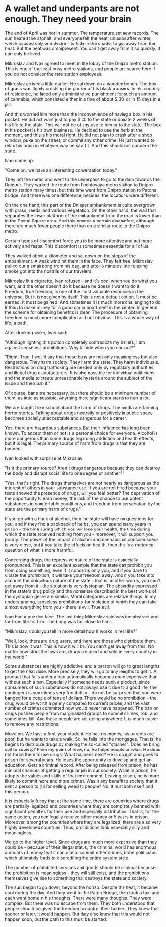 # A wallet and underpants are not enough. They need your brain

The end of April was hot in summer. The temperature set new records. The sun heated the asphalt, and everyone felt the heat, unusual after winter, which caused only one desire - to hide in the shade, to get away from the heat. But the heat was omnipresent. You can't get away from it so quickly. It can only be lived.

Mikroslav and Ivan agreed to meet in the lobby of the Dnipro metro station. This is one of the least busy metro stations, and people are scarce here if you do not consider the rare station employees.

Mikroslav arrived a little earlier. He sat down on a wooden bench. The box of grass was lightly crushing the pocket of his black trousers. In his country of residence, he faced only administrative punishment for such an amount of cannabis, which consisted either in a fine of about $ 30, or in 15 days in a jail.

And this worried him more than the inconvenience of having a box in his pocket. He did not want just to pay $ 30 to the state or donate 2 weeks of his life to the state. This will not be of any use to him or to the state. The box in his pocket is his own business. He decided to use the herb at the moment, and this is his moral right. He did not plan to crash after a shop window, puke on the street, or commit any other crime. He just wanted to relax his brain in whatever way he saw fit. And this should not concern the state.

Ivan came up.

"Come on, we have an interesting conversation today."

They left the metro and went to the underpass to go to the dam towards the Dnieper. They walked the route from Pochtovaya metro station to Dnipro metro station many times, but this time went from Dnipro station to Patona bridge. And there was one difference, besides, the locations were different.

On the one hand, this part of the Dnieper embankment is quite overgrown with grass, reeds, and various vegetation. On the other hand, the wall that separates the lower platform of the embankment from the road is lower than in the Postal Square area. And this creates a certain discomfort, although there are much fewer people there than on a similar route to the Dnipro metro.

Certain types of discomfort force you to be more attentive and act more actively and faster. This discomfort is sometimes essential for all of us.

They walked about a kilometer and sat down on the steps of the embankment. A weak wind hit them in the face. They felt free. Mikroslav pulled out a small bong from his bag, and after 3 minutes, the relaxing smoke got into the nostrils of our travelers.

Mikroslav lit a cigarette, Ivan refused - and it's cool when you do what you want, and the other doesn't do it because he doesn't want to do it. Freedom, true freedom, is one of the most valuable resources in the universe. But it is not given by itself. This is not a default option. It must be earned. It must be gained. And sometimes it is much more challenging to do it than to make money for a good car or apartment in the center. In general, the scheme for obtaining benefits is clear. The procedure of obtaining freedom is much more complicated and not obvious. This is a whole way of life, a path.

After drinking water, Ivan said:

"Although lighting this potion completely contradicts my beliefs, I am against senseless prohibitions. Why to hide when you can not?"

"Right. True, I would say that these bans are not only meaningless but also dangerous. They harm society. They harm the state. They harm individuals. Restrictions on drug trafficking are needed only by regulatory authorities and illegal drug manufacturers. It is also possible for individual politicians and the media to create unreasonable hysteria around the subject of the issue and then ban it."

Of course, bans are necessary, but there should be a minimum number of them, as little as possible. Anything more significant starts to hurt a lot.

We are taught from school about the harm of drugs. The media are fanning horror stories. Talking about drugs neutrally or positively in public space becomes socially unacceptable and dangerous for a career.

Yes, there are hazardous substances. But their influence has long been known. To accept them or not is a personal choice for everyone. Alcohol is more dangerous than some drugs regarding addiction and health effects, but it is legal. The primary source of harm from drugs is that they are banned.

Ivan looked with surprise at Mikroslav.

"Is it the primary source? Aren't drugs dangerous because they can destroy the body and disrupt social life to one degree or another?"

"Yes, that's right. The drugs themselves are not nearly as dangerous as the interest of others in your substance use. If you are not hired because your tests showed the presence of drugs, will you feel better? The deprivation of the opportunity to earn money, the lack of the chance to use potent substances in comfortable conditions, and freedom from persecution by the state are the primary harm of drugs."

If you go with a truck of alcohol, then the state will have no questions for you, and if they find a backpack of herbs, you can spend many years in prison - the time during which you will lose your health, the time during which the state received nothing from you - moreover, it will support you, poorly. The power of the impact of alcohol and cannabis on consciousness is very close, but if you take the effects on health, then this is a rhetorical question of what is more harmful.

Concerning drugs, the repressive nature of the state is especially pronounced. This is an excellent example that the state can prohibit you from doing something, even if it concerns only you, and if you dare to violate the prohibition, it will take your freedom away. And if you take into account the ubiquitous nature of the state - that is, in other words, you can't get away from it - the situation is very dystopian. The absurdity expressed in the state's drug policy and the nonsense described in the best works of the dystopian genre are similar. Moral categories are relative things. In my understanding, senseless prohibitions, for violation of which they can take almost everything from you - there is evil. True evil.

Ivan had a puzzled face. The last thing Mikroslav said was too abstract and far from life for him. The bong was too close to him ... 

"Mikroslav, could you tell in more detail how it works in real life?"

"Well, look, there are drug users, and there are those who distribute them. This is how it was. This is how it will be. You can't get away from this. No matter how strict the laws are, drugs are used and sold in every country in the world."

Some substances are highly addictive, and a person will go to great lengths to get the next dose. More precisely, they will go to any lengths to get it. A product that falls under a ban automatically becomes more expensive than without such a ban. Especially if someone needs such a product, since consumers of such substances do not always use it due to a good life, the contingent is sometimes very frostbitten - do not be surprised that you were banged for a couple of tens of dollars. There would be no prohibition - the drug would be worth a penny compared to current prices, and the vast number of crimes committed now would never have happened. The ban on drugs pushes people from marginalized groups to commit crimes, rob, and sometimes kill. And these people are not going anywhere. It is much easier to remove any restrictions.

Move on. We have a first-year student. He has no money, his parents are poor, but he wants to take a walk. So, he falls into the mortgages. That is, he begins to distribute drugs by making the so-called "stashes". Does he bring evil to society? From my point of view, no, he helps people to relax. He does not force them to use drugs. What happens next? He is caught and goes to prison for several years. He loses the opportunity to develop and get an education. Gets a criminal record. After being released from prison, he has minimal chances of getting a regular job in our society. While in prison, he adopts the values and skills of that environment. Leaving prison, he is more likely to commit more and more crimes. Was it any benefit to society that it sent a person to jail for selling weed to people? No, it hurt both itself and this person.

It is especially funny that at the same time, there are countries where drugs are partially legalized and countries where they are completely banned with significant penalties for their use and especially distribution. That is, for the same action, you can legally receive either money or 5 years in prison. Moreover, among the countries where they are legalized, there are also very highly developed countries. Thus, prohibitions look especially silly and meaningless.

We go to the higher level. Since drugs are much more expensive than they could be - because of their illegal status, the criminal world has enormous amounts of money that it can use to commit other crimes, bribe politicians, which ultimately leads to discrediting the entire system state.

The number of prohibited services and goods should be minimal because the prohibition is meaningless - they will still exist, and the prohibitions themselves give rise to something that destroys the state and society.

The sun began to go down, beyond the horizo. Despite the heat, it became cool during the day. And they went to the Paton Bridge, then took a taxi and each went home in his thoughts. There were many thoughts. They were complex. But there was no escape from them. They both understood that people should be given the freedom to control their bodies. They knew that sooner or later, it would happen. But they also knew that this would not happen soon, but the path to this must be started.
